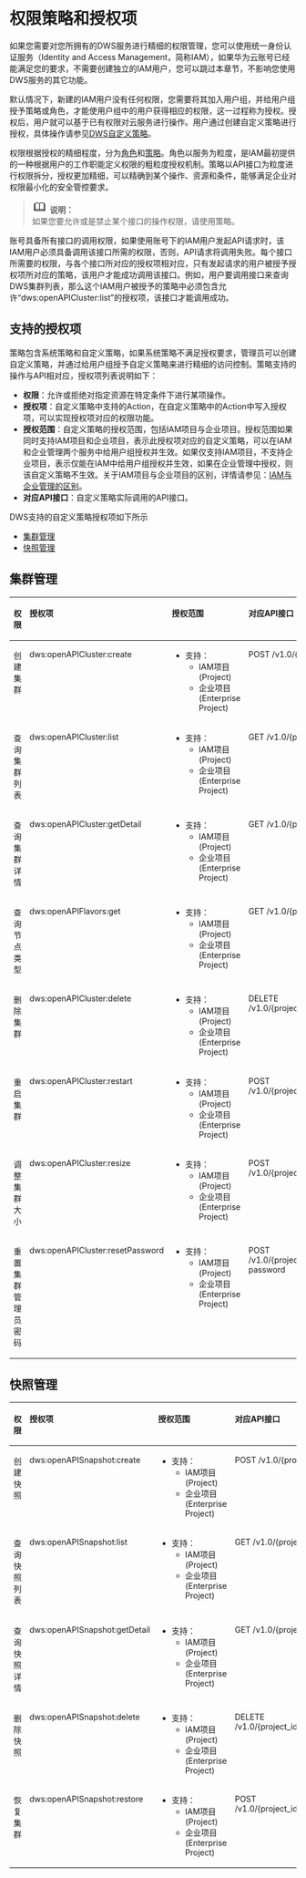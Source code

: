 # 权限策略和授权项<a name="dws_02_0056"></a>

如果您需要对您所拥有的DWS服务进行精细的权限管理，您可以使用统一身份认证服务（Identity and Access Management，简称IAM），如果华为云账号已经能满足您的要求，不需要创建独立的IAM用户，您可以跳过本章节，不影响您使用DWS服务的其它功能。

默认情况下，新建的IAM用户没有任何权限，您需要将其加入用户组，并给用户组授予策略或角色，才能使用户组中的用户获得相应的权限，这一过程称为授权。授权后，用户就可以基于已有权限对云服务进行操作。用户通过创建自定义策略进行授权，具体操作请参见[DWS自定义策略](https://support.huaweicloud.com/mgtg-dws/dws_01_0148.html)。

权限根据授权的精细程度，分为[角色](https://support.huaweicloud.com/usermanual-iam/iam_01_0601.html)和[策略](https://support.huaweicloud.com/usermanual-iam/iam_01_0017.html)。角色以服务为粒度，是IAM最初提供的一种根据用户的工作职能定义权限的粗粒度授权机制。策略以API接口为粒度进行权限拆分，授权更加精细，可以精确到某个操作、资源和条件，能够满足企业对权限最小化的安全管控要求。

>![](public_sys-resources/icon-note.gif) **说明：**   
>如果您要允许或是禁止某个接口的操作权限，请使用策略。  

账号具备所有接口的调用权限，如果使用账号下的IAM用户发起API请求时，该IAM用户必须具备调用该接口所需的权限，否则，API请求将调用失败。每个接口所需要的权限，与各个接口所对应的授权项相对应，只有发起请求的用户被授予授权项所对应的策略，该用户才能成功调用该接口。例如，用户要调用接口来查询DWS集群列表，那么这个IAM用户被授予的策略中必须包含允许“dws:openAPICluster:list”的授权项，该接口才能调用成功。

## 支持的授权项<a name="section66645189352"></a>

策略包含系统策略和自定义策略，如果系统策略不满足授权要求，管理员可以创建自定义策略，并通过给用户组授予自定义策略来进行精细的访问控制。策略支持的操作与API相对应，授权项列表说明如下：

-   **权限**：允许或拒绝对指定资源在特定条件下进行某项操作。
-   **授权项**：自定义策略中支持的Action，在自定义策略中的Action中写入授权项，可以实现授权项对应的权限功能。
-   **授权范围**：自定义策略的授权范围，包括IAM项目与企业项目。授权范围如果同时支持IAM项目和企业项目，表示此授权项对应的自定义策略，可以在IAM和企业管理两个服务中给用户组授权并生效。如果仅支持IAM项目，不支持企业项目，表示仅能在IAM中给用户组授权并生效，如果在企业管理中授权，则该自定义策略不生效。关于IAM项目与企业项目的区别，详情请参见：[IAM与企业管理的区别](https://support.huaweicloud.com/iam_faq/iam_01_0101.html)。
-   **对应API接口**：自定义策略实际调用的API接口。

DWS支持的自定义策略授权项如下所示

-   [集群管理](#section15829194192310)
-   [快照管理](#section936022411233)

## 集群管理<a name="section15829194192310"></a>

<a name="table189053511813"></a>
<table><thead align="left"><tr id="row11911735382"><th class="cellrowborder" valign="top" width="16.57%" id="mcps1.1.5.1.1"><p id="p39117351281"><a name="p39117351281"></a><a name="p39117351281"></a>权限</p>
</th>
<th class="cellrowborder" valign="top" width="27.26%" id="mcps1.1.5.1.2"><p id="p1591535987"><a name="p1591535987"></a><a name="p1591535987"></a>授权项</p>
</th>
<th class="cellrowborder" valign="top" width="17.43%" id="mcps1.1.5.1.3"><p id="p29118351780"><a name="p29118351780"></a><a name="p29118351780"></a>授权范围</p>
</th>
<th class="cellrowborder" valign="top" width="38.74%" id="mcps1.1.5.1.4"><p id="p1818492221"><a name="p1818492221"></a><a name="p1818492221"></a>对应API接口</p>
</th>
</tr>
</thead>
<tbody><tr id="row59114351487"><td class="cellrowborder" valign="top" width="16.57%" headers="mcps1.1.5.1.1 "><p id="p0334940131712"><a name="p0334940131712"></a><a name="p0334940131712"></a>创建集群</p>
</td>
<td class="cellrowborder" valign="top" width="27.26%" headers="mcps1.1.5.1.2 "><p id="p3914356815"><a name="p3914356815"></a><a name="p3914356815"></a>dws:openAPICluster:create</p>
</td>
<td class="cellrowborder" valign="top" width="17.43%" headers="mcps1.1.5.1.3 "><a name="ul256051910917"></a><a name="ul256051910917"></a><ul id="ul256051910917"><li>支持：<a name="ul116171620113612"></a><a name="ul116171620113612"></a><ul id="ul116171620113612"><li>IAM项目(Project)</li><li>企业项目(Enterprise Project)</li></ul>
</li></ul>
</td>
<td class="cellrowborder" valign="top" width="38.74%" headers="mcps1.1.5.1.4 "><p id="p61073263224"><a name="p61073263224"></a><a name="p61073263224"></a>POST /v1.0/{project_id}/clusters</p>
</td>
</tr>
<tr id="row1492103518816"><td class="cellrowborder" valign="top" width="16.57%" headers="mcps1.1.5.1.1 "><p id="p1034614061711"><a name="p1034614061711"></a><a name="p1034614061711"></a>查询集群列表</p>
</td>
<td class="cellrowborder" valign="top" width="27.26%" headers="mcps1.1.5.1.2 "><p id="p139213511818"><a name="p139213511818"></a><a name="p139213511818"></a>dws:openAPICluster:list</p>
</td>
<td class="cellrowborder" valign="top" width="17.43%" headers="mcps1.1.5.1.3 "><a name="ul981933134113"></a><a name="ul981933134113"></a><ul id="ul981933134113"><li>支持：<a name="ul1081913319419"></a><a name="ul1081913319419"></a><ul id="ul1081913319419"><li>IAM项目(Project)</li><li>企业项目(Enterprise Project)</li></ul>
</li></ul>
</td>
<td class="cellrowborder" valign="top" width="38.74%" headers="mcps1.1.5.1.4 "><p id="p1910816263226"><a name="p1910816263226"></a><a name="p1910816263226"></a>GET /v1.0/{project_id}/clusters</p>
</td>
</tr>
<tr id="row109219354814"><td class="cellrowborder" valign="top" width="16.57%" headers="mcps1.1.5.1.1 "><p id="p335304091718"><a name="p335304091718"></a><a name="p335304091718"></a>查询集群详情</p>
</td>
<td class="cellrowborder" valign="top" width="27.26%" headers="mcps1.1.5.1.2 "><p id="p292635589"><a name="p292635589"></a><a name="p292635589"></a>dws:openAPICluster:getDetail</p>
</td>
<td class="cellrowborder" valign="top" width="17.43%" headers="mcps1.1.5.1.3 "><a name="ul362916134110"></a><a name="ul362916134110"></a><ul id="ul362916134110"><li>支持：<a name="ul5629106164110"></a><a name="ul5629106164110"></a><ul id="ul5629106164110"><li>IAM项目(Project)</li><li>企业项目(Enterprise Project)</li></ul>
</li></ul>
</td>
<td class="cellrowborder" valign="top" width="38.74%" headers="mcps1.1.5.1.4 "><p id="p6108026162215"><a name="p6108026162215"></a><a name="p6108026162215"></a>GET /v1.0/{project_id}/clusters/{cluster_id}</p>
</td>
</tr>
<tr id="row49233513812"><td class="cellrowborder" valign="top" width="16.57%" headers="mcps1.1.5.1.1 "><p id="p835711401176"><a name="p835711401176"></a><a name="p835711401176"></a>查询节点类型</p>
</td>
<td class="cellrowborder" valign="top" width="27.26%" headers="mcps1.1.5.1.2 "><p id="p8926354814"><a name="p8926354814"></a><a name="p8926354814"></a>dws:openAPIFlavors:get</p>
</td>
<td class="cellrowborder" valign="top" width="17.43%" headers="mcps1.1.5.1.3 "><a name="ul1460417954116"></a><a name="ul1460417954116"></a><ul id="ul1460417954116"><li>支持：<a name="ul46043912413"></a><a name="ul46043912413"></a><ul id="ul46043912413"><li>IAM项目(Project)</li><li>企业项目(Enterprise Project)</li></ul>
</li></ul>
</td>
<td class="cellrowborder" valign="top" width="38.74%" headers="mcps1.1.5.1.4 "><p id="p81081326132219"><a name="p81081326132219"></a><a name="p81081326132219"></a>GET /v1.0/{project_id}/node_types</p>
</td>
</tr>
<tr id="row49211357813"><td class="cellrowborder" valign="top" width="16.57%" headers="mcps1.1.5.1.1 "><p id="p93621940151710"><a name="p93621940151710"></a><a name="p93621940151710"></a>删除集群</p>
</td>
<td class="cellrowborder" valign="top" width="27.26%" headers="mcps1.1.5.1.2 "><p id="p69213355817"><a name="p69213355817"></a><a name="p69213355817"></a>dws:openAPICluster:delete</p>
</td>
<td class="cellrowborder" valign="top" width="17.43%" headers="mcps1.1.5.1.3 "><a name="ul1887181117411"></a><a name="ul1887181117411"></a><ul id="ul1887181117411"><li>支持：<a name="ul11871211194112"></a><a name="ul11871211194112"></a><ul id="ul11871211194112"><li>IAM项目(Project)</li><li>企业项目(Enterprise Project)</li></ul>
</li></ul>
</td>
<td class="cellrowborder" valign="top" width="38.74%" headers="mcps1.1.5.1.4 "><p id="p1410872619228"><a name="p1410872619228"></a><a name="p1410872619228"></a>DELETE /v1.0/{project_id}/clusters/{cluster_id}</p>
</td>
</tr>
<tr id="row169964384916"><td class="cellrowborder" valign="top" width="16.57%" headers="mcps1.1.5.1.1 "><p id="p19322125051714"><a name="p19322125051714"></a><a name="p19322125051714"></a>重启集群</p>
</td>
<td class="cellrowborder" valign="top" width="27.26%" headers="mcps1.1.5.1.2 "><p id="p1499718381919"><a name="p1499718381919"></a><a name="p1499718381919"></a>dws:openAPICluster:restart</p>
</td>
<td class="cellrowborder" valign="top" width="17.43%" headers="mcps1.1.5.1.3 "><a name="ul14127111417412"></a><a name="ul14127111417412"></a><ul id="ul14127111417412"><li>支持：<a name="ul812721412416"></a><a name="ul812721412416"></a><ul id="ul812721412416"><li>IAM项目(Project)</li><li>企业项目(Enterprise Project)</li></ul>
</li></ul>
</td>
<td class="cellrowborder" valign="top" width="38.74%" headers="mcps1.1.5.1.4 "><p id="p81089264222"><a name="p81089264222"></a><a name="p81089264222"></a>POST /v1.0/{project_id}/clusters/{cluster_id}/restart</p>
</td>
</tr>
<tr id="row113086818146"><td class="cellrowborder" valign="top" width="16.57%" headers="mcps1.1.5.1.1 "><p id="p0326175012171"><a name="p0326175012171"></a><a name="p0326175012171"></a>调整集群大小</p>
</td>
<td class="cellrowborder" valign="top" width="27.26%" headers="mcps1.1.5.1.2 "><p id="p13310184146"><a name="p13310184146"></a><a name="p13310184146"></a>dws:openAPICluster:resize</p>
</td>
<td class="cellrowborder" valign="top" width="17.43%" headers="mcps1.1.5.1.3 "><a name="ul57051017194116"></a><a name="ul57051017194116"></a><ul id="ul57051017194116"><li>支持：<a name="ul570571718411"></a><a name="ul570571718411"></a><ul id="ul570571718411"><li>IAM项目(Project)</li><li>企业项目(Enterprise Project)</li></ul>
</li></ul>
</td>
<td class="cellrowborder" valign="top" width="38.74%" headers="mcps1.1.5.1.4 "><p id="p8109626182217"><a name="p8109626182217"></a><a name="p8109626182217"></a>POST /v1.0/{project_id}/clusters/{cluster_id}/resize</p>
</td>
</tr>
<tr id="row76613124145"><td class="cellrowborder" valign="top" width="16.57%" headers="mcps1.1.5.1.1 "><p id="p9332350141718"><a name="p9332350141718"></a><a name="p9332350141718"></a>重置集群管理员密码</p>
</td>
<td class="cellrowborder" valign="top" width="27.26%" headers="mcps1.1.5.1.2 "><p id="p176781218145"><a name="p176781218145"></a><a name="p176781218145"></a>dws:openAPICluster:resetPassword</p>
</td>
<td class="cellrowborder" valign="top" width="17.43%" headers="mcps1.1.5.1.3 "><a name="ul186481719114111"></a><a name="ul186481719114111"></a><ul id="ul186481719114111"><li>支持：<a name="ul16648519184116"></a><a name="ul16648519184116"></a><ul id="ul16648519184116"><li>IAM项目(Project)</li><li>企业项目(Enterprise Project)</li></ul>
</li></ul>
</td>
<td class="cellrowborder" valign="top" width="38.74%" headers="mcps1.1.5.1.4 "><p id="p1109826152211"><a name="p1109826152211"></a><a name="p1109826152211"></a>POST /v1.0/{project_id}/clusters/{cluster_id}/reset-password</p>
</td>
</tr>
</tbody>
</table>

## 快照管理<a name="section936022411233"></a>

<a name="table03835269117"></a>
<table><thead align="left"><tr id="row16384112611116"><th class="cellrowborder" valign="top" width="16.611661166116612%" id="mcps1.1.5.1.1"><p id="p43847269119"><a name="p43847269119"></a><a name="p43847269119"></a>权限</p>
</th>
<th class="cellrowborder" valign="top" width="27.14271427142714%" id="mcps1.1.5.1.2"><p id="p93846262119"><a name="p93846262119"></a><a name="p93846262119"></a>授权项</p>
</th>
<th class="cellrowborder" valign="top" width="17.59175917591759%" id="mcps1.1.5.1.3"><p id="p638492618118"><a name="p638492618118"></a><a name="p638492618118"></a>授权范围</p>
</th>
<th class="cellrowborder" valign="top" width="38.653865386538655%" id="mcps1.1.5.1.4"><p id="p118414692419"><a name="p118414692419"></a><a name="p118414692419"></a>对应API接口</p>
</th>
</tr>
</thead>
<tbody><tr id="row13845262114"><td class="cellrowborder" valign="top" width="16.611661166116612%" headers="mcps1.1.5.1.1 "><p id="p1162520492612"><a name="p1162520492612"></a><a name="p1162520492612"></a>创建快照</p>
</td>
<td class="cellrowborder" valign="top" width="27.14271427142714%" headers="mcps1.1.5.1.2 "><p id="p1038442619115"><a name="p1038442619115"></a><a name="p1038442619115"></a>dws:openAPISnapshot:create</p>
</td>
<td class="cellrowborder" valign="top" width="17.59175917591759%" headers="mcps1.1.5.1.3 "><a name="ul118584222310"></a><a name="ul118584222310"></a><ul id="ul118584222310"><li>支持：<a name="ul18554215230"></a><a name="ul18554215230"></a><ul id="ul18554215230"><li>IAM项目(Project)</li><li>企业项目(Enterprise Project)</li></ul>
</li></ul>
</td>
<td class="cellrowborder" valign="top" width="38.653865386538655%" headers="mcps1.1.5.1.4 "><p id="p1338452681114"><a name="p1338452681114"></a><a name="p1338452681114"></a>POST /v1.0/{project_id}/snapshots</p>
</td>
</tr>
<tr id="row113858268118"><td class="cellrowborder" valign="top" width="16.611661166116612%" headers="mcps1.1.5.1.1 "><p id="p261419395124"><a name="p261419395124"></a><a name="p261419395124"></a>查询快照列表</p>
</td>
<td class="cellrowborder" valign="top" width="27.14271427142714%" headers="mcps1.1.5.1.2 "><p id="p838512262115"><a name="p838512262115"></a><a name="p838512262115"></a>dws:openAPISnapshot:list</p>
</td>
<td class="cellrowborder" valign="top" width="17.59175917591759%" headers="mcps1.1.5.1.3 "><a name="ul1321812291415"></a><a name="ul1321812291415"></a><ul id="ul1321812291415"><li>支持：<a name="ul32181329174116"></a><a name="ul32181329174116"></a><ul id="ul32181329174116"><li>IAM项目(Project)</li><li>企业项目(Enterprise Project)</li></ul>
</li></ul>
</td>
<td class="cellrowborder" valign="top" width="38.653865386538655%" headers="mcps1.1.5.1.4 "><p id="p738542631118"><a name="p738542631118"></a><a name="p738542631118"></a>GET /v1.0/{project_id}/snapshots</p>
</td>
</tr>
<tr id="row1638562631112"><td class="cellrowborder" valign="top" width="16.611661166116612%" headers="mcps1.1.5.1.1 "><p id="p20912153551214"><a name="p20912153551214"></a><a name="p20912153551214"></a>查询快照详情</p>
</td>
<td class="cellrowborder" valign="top" width="27.14271427142714%" headers="mcps1.1.5.1.2 "><p id="p538582621116"><a name="p538582621116"></a><a name="p538582621116"></a>dws:openAPISnapshot:getDetail</p>
</td>
<td class="cellrowborder" valign="top" width="17.59175917591759%" headers="mcps1.1.5.1.3 "><a name="ul157971313418"></a><a name="ul157971313418"></a><ul id="ul157971313418"><li>支持：<a name="ul479713164114"></a><a name="ul479713164114"></a><ul id="ul479713164114"><li>IAM项目(Project)</li><li>企业项目(Enterprise Project)</li></ul>
</li></ul>
</td>
<td class="cellrowborder" valign="top" width="38.653865386538655%" headers="mcps1.1.5.1.4 "><p id="p133851726101117"><a name="p133851726101117"></a><a name="p133851726101117"></a>GET /v1.0/{project_id}/snapshots/{snapshot_id}</p>
</td>
</tr>
<tr id="row1338517268118"><td class="cellrowborder" valign="top" width="16.611661166116612%" headers="mcps1.1.5.1.1 "><p id="p1494103112124"><a name="p1494103112124"></a><a name="p1494103112124"></a>删除快照</p>
</td>
<td class="cellrowborder" valign="top" width="27.14271427142714%" headers="mcps1.1.5.1.2 "><p id="p3385426111110"><a name="p3385426111110"></a><a name="p3385426111110"></a>dws:openAPISnapshot:delete</p>
</td>
<td class="cellrowborder" valign="top" width="17.59175917591759%" headers="mcps1.1.5.1.3 "><a name="ul1292893312412"></a><a name="ul1292893312412"></a><ul id="ul1292893312412"><li>支持：<a name="ul7928123318416"></a><a name="ul7928123318416"></a><ul id="ul7928123318416"><li>IAM项目(Project)</li><li>企业项目(Enterprise Project)</li></ul>
</li></ul>
</td>
<td class="cellrowborder" valign="top" width="38.653865386538655%" headers="mcps1.1.5.1.4 "><p id="p53850263116"><a name="p53850263116"></a><a name="p53850263116"></a>DELETE /v1.0/{project_id}/snapshots/{snapshot_id}</p>
</td>
</tr>
<tr id="row4385202614112"><td class="cellrowborder" valign="top" width="16.611661166116612%" headers="mcps1.1.5.1.1 "><p id="p144271353152713"><a name="p144271353152713"></a><a name="p144271353152713"></a>恢复集群</p>
</td>
<td class="cellrowborder" valign="top" width="27.14271427142714%" headers="mcps1.1.5.1.2 "><p id="p238511265115"><a name="p238511265115"></a><a name="p238511265115"></a>dws:openAPISnapshot:restore</p>
</td>
<td class="cellrowborder" valign="top" width="17.59175917591759%" headers="mcps1.1.5.1.3 "><a name="ul157081736144113"></a><a name="ul157081736144113"></a><ul id="ul157081736144113"><li>支持：<a name="ul127081736134113"></a><a name="ul127081736134113"></a><ul id="ul127081736134113"><li>IAM项目(Project)</li><li>企业项目(Enterprise Project)</li></ul>
</li></ul>
</td>
<td class="cellrowborder" valign="top" width="38.653865386538655%" headers="mcps1.1.5.1.4 "><p id="p1638552611110"><a name="p1638552611110"></a><a name="p1638552611110"></a>POST /v1.0/{project_id}/snapshots/{snapshot_id}/actions</p>
</td>
</tr>
</tbody>
</table>

